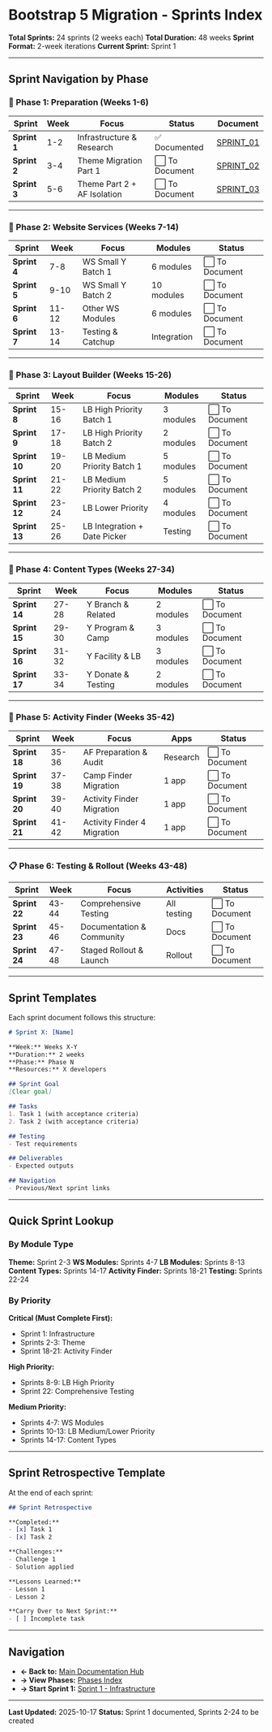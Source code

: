 # Bootstrap 5 Migration - Sprints Index

**Total Sprints:** 24 sprints (2 weeks each)
**Total Duration:** 48 weeks
**Sprint Format:** 2-week iterations
**Current Sprint:** Sprint 1

---

## Sprint Navigation by Phase

### 📍 Phase 1: Preparation (Weeks 1-6)

| Sprint | Week | Focus | Status | Document |
|--------|------|-------|--------|----------|
| **Sprint 1** | 1-2 | Infrastructure & Research | ✅ Documented | [SPRINT_01](SPRINT_01_Infrastructure.md) |
| **Sprint 2** | 3-4 | Theme Migration Part 1 | ⬜ To Document | [SPRINT_02](SPRINT_02_Theme_Part1.md) |
| **Sprint 3** | 5-6 | Theme Part 2 + AF Isolation | ⬜ To Document | [SPRINT_03](SPRINT_03_Theme_Part2_AF_Isolation.md) |

---

### 🔧 Phase 2: Website Services (Weeks 7-14)

| Sprint | Week | Focus | Modules | Status |
|--------|------|-------|---------|--------|
| **Sprint 4** | 7-8 | WS Small Y Batch 1 | 6 modules | ⬜ To Document |
| **Sprint 5** | 9-10 | WS Small Y Batch 2 | 10 modules | ⬜ To Document |
| **Sprint 6** | 11-12 | Other WS Modules | 6 modules | ⬜ To Document |
| **Sprint 7** | 13-14 | Testing & Catchup | Integration | ⬜ To Document |

---

### 🎨 Phase 3: Layout Builder (Weeks 15-26)

| Sprint | Week | Focus | Modules | Status |
|--------|------|-------|---------|--------|
| **Sprint 8** | 15-16 | LB High Priority Batch 1 | 3 modules | ⬜ To Document |
| **Sprint 9** | 17-18 | LB High Priority Batch 2 | 2 modules | ⬜ To Document |
| **Sprint 10** | 19-20 | LB Medium Priority Batch 1 | 5 modules | ⬜ To Document |
| **Sprint 11** | 21-22 | LB Medium Priority Batch 2 | 5 modules | ⬜ To Document |
| **Sprint 12** | 23-24 | LB Lower Priority | 4 modules | ⬜ To Document |
| **Sprint 13** | 25-26 | LB Integration + Date Picker | Testing | ⬜ To Document |

---

### 📄 Phase 4: Content Types (Weeks 27-34)

| Sprint | Week | Focus | Modules | Status |
|--------|------|-------|---------|--------|
| **Sprint 14** | 27-28 | Y Branch & Related | 2 modules | ⬜ To Document |
| **Sprint 15** | 29-30 | Y Program & Camp | 3 modules | ⬜ To Document |
| **Sprint 16** | 31-32 | Y Facility & LB | 3 modules | ⬜ To Document |
| **Sprint 17** | 33-34 | Y Donate & Testing | 2 modules | ⬜ To Document |

---

### 🎯 Phase 5: Activity Finder (Weeks 35-42)

| Sprint | Week | Focus | Apps | Status |
|--------|------|-------|------|--------|
| **Sprint 18** | 35-36 | AF Preparation & Audit | Research | ⬜ To Document |
| **Sprint 19** | 37-38 | Camp Finder Migration | 1 app | ⬜ To Document |
| **Sprint 20** | 39-40 | Activity Finder Migration | 1 app | ⬜ To Document |
| **Sprint 21** | 41-42 | Activity Finder 4 Migration | 1 app | ⬜ To Document |

---

### 📋 Phase 6: Testing & Rollout (Weeks 43-48)

| Sprint | Week | Focus | Activities | Status |
|--------|------|-------|------------|--------|
| **Sprint 22** | 43-44 | Comprehensive Testing | All testing | ⬜ To Document |
| **Sprint 23** | 45-46 | Documentation & Community | Docs | ⬜ To Document |
| **Sprint 24** | 47-48 | Staged Rollout & Launch | Rollout | ⬜ To Document |

---

## Sprint Templates

Each sprint document follows this structure:

```markdown
# Sprint X: [Name]

**Week:** Weeks X-Y
**Duration:** 2 weeks
**Phase:** Phase N
**Resources:** X developers

## Sprint Goal
[Clear goal]

## Tasks
1. Task 1 (with acceptance criteria)
2. Task 2 (with acceptance criteria)

## Testing
- Test requirements

## Deliverables
- Expected outputs

## Navigation
- Previous/Next sprint links
```

---

## Quick Sprint Lookup

### By Module Type

**Theme:** Sprint 2-3
**WS Modules:** Sprints 4-7
**LB Modules:** Sprints 8-13
**Content Types:** Sprints 14-17
**Activity Finder:** Sprints 18-21
**Testing:** Sprints 22-24

### By Priority

**Critical (Must Complete First):**
- Sprint 1: Infrastructure
- Sprints 2-3: Theme
- Sprint 18-21: Activity Finder

**High Priority:**
- Sprints 8-9: LB High Priority
- Sprint 22: Comprehensive Testing

**Medium Priority:**
- Sprints 4-7: WS Modules
- Sprints 10-13: LB Medium/Lower Priority
- Sprints 14-17: Content Types

---

## Sprint Retrospective Template

At the end of each sprint:

```markdown
## Sprint Retrospective

**Completed:**
- [x] Task 1
- [x] Task 2

**Challenges:**
- Challenge 1
- Solution applied

**Lessons Learned:**
- Lesson 1
- Lesson 2

**Carry Over to Next Sprint:**
- [ ] Incomplete task
```

---

## Navigation

- **← Back to:** [Main Documentation Hub](../README.md)
- **→ View Phases:** [Phases Index](../phases/INDEX.md)
- **→ Start Sprint 1:** [Sprint 1 - Infrastructure](SPRINT_01_Infrastructure.md)

---

**Last Updated:** 2025-10-17
**Status:** Sprint 1 documented, Sprints 2-24 to be created
